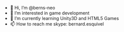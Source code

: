 - 👋 Hi, I’m @berns-neo
- 👀 I’m interested in game development
- 🌱 I’m currently learning Unity3D and HTML5 Games
- 📫 How to reach me skype: bernard.esquivel

<!---
berns-neo/berns-neo is a ✨ special ✨ repository because its `README.md` (this file) appears on your GitHub profile.
You can click the Preview link to take a look at your changes.
--->
